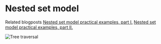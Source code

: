 # Nested set model

Related blogposts 
[Nested set model practical examples, part I.](http://we-rc.com/blog/2015/07/19/nested-set-model-practical-examples-part-i)
[Nested set model practical examples, part II.](http://we-rc.com/blog/2015/08/05/nested-set-model-practical-examples-part-ii)

![Tree traversal](http://we-rc.com/img/blog-tree-traversal.png)
